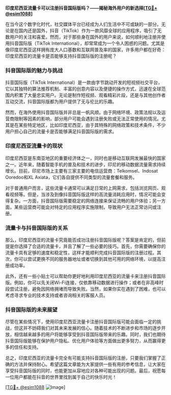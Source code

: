 **印度尼西亚流量卡可以注册抖音国际版吗？——揭秘海外用户的新选择[[TG💪+ @esim1088](https://t.me/s/esim1088)]**

在当今这个数字化时代，社交媒体平台已经成为人们生活中不可或缺的一部分。无论是在国内还是国外，抖音（TikTok）作为一款风靡全球的应用程序，吸引了无数用户的关注和喜爱。然而，对于那些身在国外的用户来说，如何顺利地注册并使用抖音国际版（TikTok International），却常常成为一个令人困惑的问题。尤其是像印度尼西亚这样拥有庞大人口基数和互联网普及率的国家，许多用户都在好奇：印度尼西亚的流量卡是否能够支持抖音国际版的注册呢？

### 抖音国际版的魅力与挑战

抖音国际版（TikTok International）是一款由字节跳动开发的短视频社交平台，它以其独特的算法推荐机制、丰富的创意内容以及便捷的操作方式，迅速在全球范围内积累了大量忠实用户。无论是制作短视频、观看精彩片段，还是与其他创作者互动交流，抖音国际版都为用户提供了无与伦比的乐趣。

然而，在海外使用抖音国际版并非总是一帆风顺。由于网络环境、政策法规以及运营商限制等因素的影响，部分用户可能会遇到注册失败或无法正常使用的情况。尤其是在某些特定地区，比如印度尼西亚，由于其特殊的网络政策和技术条件，不少用户担心自己的流量卡是否能够满足抖音国际版的需求。

### 印度尼西亚流量卡的现状

印度尼西亚是东南亚地区的重要经济体之一，同时也是移动互联网发展最快的国家之一。近年来，随着智能手机的普及和技术的进步，印尼的移动数据流量需求持续增长。目前，印尼市场上主要有三家主要的电信运营商：Telkomsel、Indosat Ooredoo和XL Axiata，它们各自提供不同类型的流量套餐和服务。

对于普通用户而言，这些流量卡通常可以满足日常的上网需求，包括浏览网页、观看视频等。但是，当涉及到像抖音国际版这样的高流量消耗应用时，情况可能会变得复杂。一方面，抖音国际版需要稳定的网络连接来保证流畅的用户体验；另一方面，某些运营商可能会对特定的应用程序实施限制，导致用户无法正常访问或注册。

### 流量卡与抖音国际版的关系

那么，印度尼西亚的流量卡究竟能否成功注册抖音国际版呢？答案是肯定的，但前提是你选择了合适的流量卡，并且了解了一些必要的技巧。首先，你需要确保你的流量卡具有足够的速度和稳定性，这样才能顺利完成抖音国际版的注册过程。其次，你可以尝试更换不同的服务器地址或者切换到其他可用的网络环境，以提高注册成功率。

此外，还有一些小贴士可以帮助你更好地利用印度尼西亚的流量卡来注册抖音国际版。例如，你可以先关闭Wi-Fi连接，仅依靠移动数据进行操作；或者在非高峰时段尝试注册，避免因网络拥堵而导致失败。当然，如果你实在遇到了困难，也可以考虑寻求专业的技术支持或者咨询相关的客服人员。

### 抖音国际版的未来展望

尽管在某些情况下，使用印度尼西亚流量卡注册抖音国际版可能会面临一定的挑战，但这并不妨碍我们对其未来发展的信心。随着技术的不断进步和市场的逐步开放，相信越来越多的用户将能够享受到抖音国际版带来的乐趣。同时，我们也期待抖音国际版能够在保护用户隐私、优化用户体验等方面做出更多努力，从而赢得更多的信任和支持。

总之，印度尼西亚的流量卡完全有可能支持抖音国际版的注册，只要我们掌握了正确的方法并保持耐心。希望这篇文章能为大家提供一些有用的参考信息，让大家在享受抖音国际版的同时，也能更加从容地应对各种可能出现的问题。最后，祝愿每一位用户都能在抖音的世界里找到属于自己的快乐时光！

[[TG💪+ @esim1088](https://t.me/s/esim1088) ![Image](https://i.postimg.cc/4NQfJmqS/Snipaste-2025-05-13-00-14-12.png)]